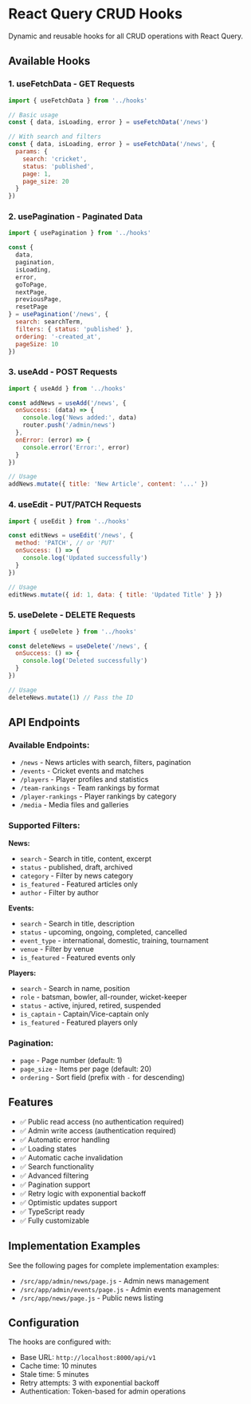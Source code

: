 # React Query CRUD Hooks

Dynamic and reusable hooks for all CRUD operations with React Query.

## Available Hooks

### 1. useFetchData - GET Requests
```javascript
import { useFetchData } from '../hooks'

// Basic usage
const { data, isLoading, error } = useFetchData('/news')

// With search and filters
const { data, isLoading, error } = useFetchData('/news', {
  params: {
    search: 'cricket',
    status: 'published',
    page: 1,
    page_size: 20
  }
})
```

### 2. usePagination - Paginated Data
```javascript
import { usePagination } from '../hooks'

const {
  data,
  pagination,
  isLoading,
  error,
  goToPage,
  nextPage,
  previousPage,
  resetPage
} = usePagination('/news', {
  search: searchTerm,
  filters: { status: 'published' },
  ordering: '-created_at',
  pageSize: 10
})
```

### 3. useAdd - POST Requests
```javascript
import { useAdd } from '../hooks'

const addNews = useAdd('/news', {
  onSuccess: (data) => {
    console.log('News added:', data)
    router.push('/admin/news')
  },
  onError: (error) => {
    console.error('Error:', error)
  }
})

// Usage
addNews.mutate({ title: 'New Article', content: '...' })
```

### 4. useEdit - PUT/PATCH Requests
```javascript
import { useEdit } from '../hooks'

const editNews = useEdit('/news', {
  method: 'PATCH', // or 'PUT'
  onSuccess: () => {
    console.log('Updated successfully')
  }
})

// Usage
editNews.mutate({ id: 1, data: { title: 'Updated Title' } })
```

### 5. useDelete - DELETE Requests
```javascript
import { useDelete } from '../hooks'

const deleteNews = useDelete('/news', {
  onSuccess: () => {
    console.log('Deleted successfully')
  }
})

// Usage
deleteNews.mutate(1) // Pass the ID
```

## API Endpoints

### Available Endpoints:
- `/news` - News articles with search, filters, pagination
- `/events` - Cricket events and matches
- `/players` - Player profiles and statistics
- `/team-rankings` - Team rankings by format
- `/player-rankings` - Player rankings by category
- `/media` - Media files and galleries

### Supported Filters:

**News:**
- `search` - Search in title, content, excerpt
- `status` - published, draft, archived
- `category` - Filter by news category
- `is_featured` - Featured articles only
- `author` - Filter by author

**Events:**
- `search` - Search in title, description
- `status` - upcoming, ongoing, completed, cancelled
- `event_type` - international, domestic, training, tournament
- `venue` - Filter by venue
- `is_featured` - Featured events only

**Players:**
- `search` - Search in name, position
- `role` - batsman, bowler, all-rounder, wicket-keeper
- `status` - active, injured, retired, suspended
- `is_captain` - Captain/Vice-captain only
- `is_featured` - Featured players only

### Pagination:
- `page` - Page number (default: 1)
- `page_size` - Items per page (default: 20)
- `ordering` - Sort field (prefix with `-` for descending)

## Features

- ✅ Public read access (no authentication required)
- ✅ Admin write access (authentication required)
- ✅ Automatic error handling
- ✅ Loading states
- ✅ Automatic cache invalidation
- ✅ Search functionality
- ✅ Advanced filtering
- ✅ Pagination support
- ✅ Retry logic with exponential backoff
- ✅ Optimistic updates support
- ✅ TypeScript ready
- ✅ Fully customizable

## Implementation Examples

See the following pages for complete implementation examples:
- `/src/app/admin/news/page.js` - Admin news management
- `/src/app/admin/events/page.js` - Admin events management
- `/src/app/news/page.js` - Public news listing

## Configuration

The hooks are configured with:
- Base URL: `http://localhost:8000/api/v1`
- Cache time: 10 minutes
- Stale time: 5 minutes
- Retry attempts: 3 with exponential backoff
- Authentication: Token-based for admin operations